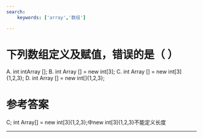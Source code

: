 ```yaml
---
search:
    keywords: ['array','数组']

---
```



# 下列数组定义及赋值，错误的是（ ）

A. int intArray [];
B. int Array [] = new int[3];
C. int Array [] = new int[3]{1,2,3};
D. int Array [] = new int[]{1,2,3};

# 参考答案

C;
int Array[] = new int[3]{1,2,3};中new int[3]{1,2,3}不能定义长度

---